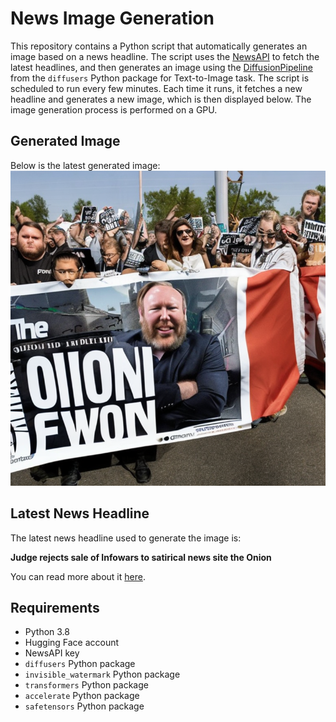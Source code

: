 # News Image Generation
This repository contains a Python script that automatically generates an image based on a news headline. The script uses the [NewsAPI](https://newsapi.org/) to fetch the latest headlines, and then generates an image using the [DiffusionPipeline](https://github.com/huggingface/diffusers) from the `diffusers` Python package for Text-to-Image task.
The script is scheduled to run every few minutes. Each time it runs, it fetches a new headline and generates a new image, which is then displayed below. The image generation process is performed on a GPU.

## Generated Image
Below is the latest generated image:
![Generated Image](image.png)

## Latest News Headline
The latest news headline used to generate the image is:

**Judge rejects sale of Infowars to satirical news site the Onion**

You can read more about it [here](https://news.google.com/rss/articles/CBMinwFBVV95cUxPVS1VUUY1Nmg5bHBZX2JyejhJOHFRUlEwOU4wVzFQWlk0OV90N1NPaVpZRjdMUVBKU0haTDJtZDFnRlkyblNMSGMweFZLNFdxS29YVVlmSjdFQXRPR3JLbkxOaU9lX2JGTUJvTG9iU3RWVmtNRTlLang3a05MNFRFRVFXODJidTRCTnBkai0wMEFBTnl1cFdVRl9LbTNTbzQ?oc=5).

## Requirements
- Python 3.8
- Hugging Face account
- NewsAPI key
- `diffusers` Python package
- `invisible_watermark` Python package
- `transformers` Python package
- `accelerate` Python package
- `safetensors` Python package
